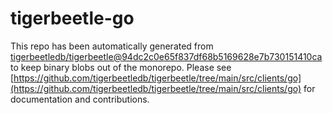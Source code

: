 # tigerbeetle-go
This repo has been automatically generated from [tigerbeetledb/tigerbeetle@94dc2c0e65f837df68b5169628e7b730151410ca](https://github.com/tigerbeetledb/tigerbeetle/commit/94dc2c0e65f837df68b5169628e7b730151410ca) to keep binary blobs out of the monorepo. Please see [https://github.com/tigerbeetledb/tigerbeetle/tree/main/src/clients/go](https://github.com/tigerbeetledb/tigerbeetle/tree/main/src/clients/go) for documentation and contributions.
